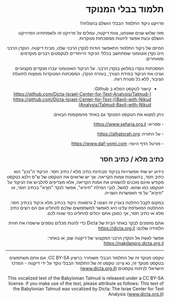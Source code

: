 <div dir="rtl">
    
# תלמוד בבלי המנוקד
פרויקט ניקוד התלמוד הבבלי הושלם בהצלחה! 

 מזה שלוש שנים שאנחנו, צוות דיקטה, עמלים על פרויקט זה ולשמחתינו הפרוייקט הושלם וכעת אפשר ליהנות ממסכתות מנוקדות. 
 
 המיזם של ניקוד התלמוד התאפשר הודות לנקדן הרבני שלנו, מבית דיקטה. הנקדן הרבני הינו נקדן אוטומטי שמתחשב בכללי הניקוד הייחודיים לטקסטים רבניים מוקדמים ומאוחרים.

 המסכתות נוקדו במלואן בנקדן הרבני. על הניקוד האוטומטי עברו מנקדים מקצועיים וערכו את הניקוד במידת הצורך, בעזרת הנקדן. המסכתות המנוקדות מופצות לתועלת הציבור, ללא כל מטרת רווח.

-   קישור לטקסט המלא ב Github:  
    [https://github.com/Dicta-Israel-Center-for-Text-Analysis/Talmud-Bavli-with-Nikud](https://github.com/Dicta-Israel-Center-for-Text-Analysis/Talmud-Bavli-with-Nikud)
    

ניתן למצוא את הטקסט המנוקד גם באחד מהמקומות הבאים:

&#x202b;-   ספריא: https://www.sefaria.org.il
    
&#x202b;-   על התורה: https://alhatorah.org
    
&#x202b;-   פורטל הדף היומי: https://www.daf-yomi.com
    


## כתיב מלא / כתיב חסר
כידוע יש שתי אפשרויות בניקוד מבחינת כתיב מלא / כתיב חסר. הניקוד ה"נכון" הוא כתיב חסר, בהשמטת אמות הקריאה. אך יש שרואים את הטקסט של ש"ס וילנא כטקסט מקודש ואינם מוכנים להשמיט את אמות הקריאה, אלא מעדיפים להלביש את הניקוד על הטקסט כמו שהוא. למשל, לגבי המילה "חיורא", אפשר לנקד "חִוָּרָא" בכתיב חסר, או "חִיוָּרָא" על פי האפשרות השנייה.

במקום לקבל החלטה בעניין זה הצגנו 2 גרסאות: ניקוד בכתיב מלא וניקוד בכתיב חסר.
ההחלטה המועדפת עלינו היא לאפשר למשתמשים שלכם להחליט אם הם רוצים כתיב מלא או כתיב חסר, אך כמובן אתם יכולים להחליט כפי שנוח לכם.


 אתם מוזמנים לבקר באתר הבית של Dicta כדי להנות מכלים נוספים שישפרו את חווית הלמידה שלכם: https://dicta.org.il

אפשר לגשת אל הנקדן הרבני המקצועי של דיקטה שם, או באתר: https://nakdanpro.dicta.org.il

-----

טקסט מנוקד זה של התלמוד הבבלי משוחרר ברשיון CC BY-SA.
אם אתם משתמשים בטקסט מנוקד זה, נא ציינו: טקסט זה של התלמוד הבבלי נוקד על ידי דיקטה - המרכז הישראלי לניתוח טקסטים (www.dicta.org.il)

This vocalized text of the Babylonian Talmud is released under a CC BY-SA license.
If you make use of the text, please attribute as follows: This text of the Babylonian Talmud was vocalized by Dicta: The Israe Center for Text Analysis (www.dicta.org.il)

</div>
